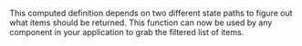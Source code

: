 This computed definition depends on two different state paths to figure out what items should be returned. This function can now be used by any component in your application to grab the filtered list of items.
